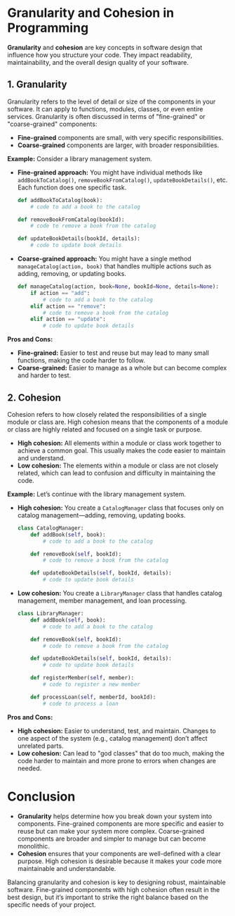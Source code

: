 # Granularity and Cohesion in Programming

**Granularity** and **cohesion** are key concepts in software design that influence how you structure your code. They impact readability, maintainability, and the overall design quality of your software.

## 1. Granularity
Granularity refers to the level of detail or size of the components in your software. It can apply to functions, modules, classes, or even entire services. Granularity is often discussed in terms of "fine-grained" or "coarse-grained" components:

- **Fine-grained** components are small, with very specific responsibilities.
- **Coarse-grained** components are larger, with broader responsibilities.

**Example:**
Consider a library management system. 

- **Fine-grained approach:** You might have individual methods like `addBookToCatalog()`, `removeBookFromCatalog()`, `updateBookDetails()`, etc. Each function does one specific task.
  
  ```python
  def addBookToCatalog(book):
      # code to add a book to the catalog

  def removeBookFromCatalog(bookId):
      # code to remove a book from the catalog

  def updateBookDetails(bookId, details):
      # code to update book details
  ```

- **Coarse-grained approach:** You might have a single method `manageCatalog(action, book)` that handles multiple actions such as adding, removing, or updating books.

  ```python
  def manageCatalog(action, book=None, bookId=None, details=None):
      if action == "add":
          # code to add a book to the catalog
      elif action == "remove":
          # code to remove a book from the catalog
      elif action == "update":
          # code to update book details
  ```

**Pros and Cons:**
- **Fine-grained:** Easier to test and reuse but may lead to many small functions, making the code harder to follow.
- **Coarse-grained:** Easier to manage as a whole but can become complex and harder to test.

## 2. Cohesion
Cohesion refers to how closely related the responsibilities of a single module or class are. High cohesion means that the components of a module or class are highly related and focused on a single task or purpose.

- **High cohesion:** All elements within a module or class work together to achieve a common goal. This usually makes the code easier to maintain and understand.
- **Low cohesion:** The elements within a module or class are not closely related, which can lead to confusion and difficulty in maintaining the code.

**Example:**
Let’s continue with the library management system.

- **High cohesion:** You create a `CatalogManager` class that focuses only on catalog management—adding, removing, updating books.

  ```python
  class CatalogManager:
      def addBook(self, book):
          # code to add a book to the catalog

      def removeBook(self, bookId):
          # code to remove a book from the catalog

      def updateBookDetails(self, bookId, details):
          # code to update book details
  ```

- **Low cohesion:** You create a `LibraryManager` class that handles catalog management, member management, and loan processing.

  ```python
  class LibraryManager:
      def addBook(self, book):
          # code to add a book to the catalog

      def removeBook(self, bookId):
          # code to remove a book from the catalog

      def updateBookDetails(self, bookId, details):
          # code to update book details

      def registerMember(self, member):
          # code to register a new member

      def processLoan(self, memberId, bookId):
          # code to process a loan
  ```

**Pros and Cons:**
- **High cohesion:** Easier to understand, test, and maintain. Changes to one aspect of the system (e.g., catalog management) don’t affect unrelated parts.
- **Low cohesion:** Can lead to "god classes" that do too much, making the code harder to maintain and more prone to errors when changes are needed.

# Conclusion
- **Granularity** helps determine how you break down your system into components. Fine-grained components are more specific and easier to reuse but can make your system more complex. Coarse-grained components are broader and simpler to manage but can become monolithic.
- **Cohesion** ensures that your components are well-defined with a clear purpose. High cohesion is desirable because it makes your code more maintainable and understandable.

Balancing granularity and cohesion is key to designing robust, maintainable software. Fine-grained components with high cohesion often result in the best design, but it’s important to strike the right balance based on the specific needs of your project.
